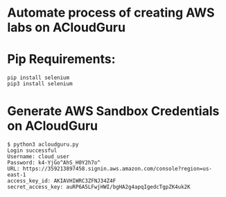 # Automate process of creating AWS labs on ACloudGuru

# Pip Requirements: 
```
pip install selenium
pip3 install selenium

```

# Generate AWS Sandbox Credentials on ACloudGuru
```
$ python3 acloudguru.py 
Login successful
Username: cloud_user
Password: k4-YjGo^AhS_H0Y2h7o^
URL: https://359213897458.signin.aws.amazon.com/console?region=us-east-1
access_key_id: AKIAVHIWRC3ZFNJ34Z4F
secret_access_key: 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
```